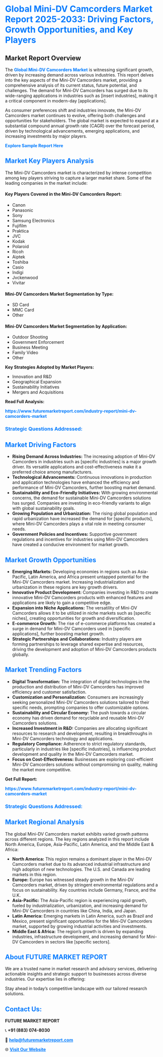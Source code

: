 <h1 style="color: #007BFF;">Global Mini-DV Camcorders Market Report 2025-2033: Driving Factors, Growth Opportunities, and Key Players</h1>

<section id="overview">
<h2>Market Report Overview</h2>
<p>The <a href="https://www.futuremarketreport.com/industry-report/mini-dv-camcorders-market" style="color: #007BFF; text-decoration: none;"><strong>Global Mini-DV Camcorders Market</strong></a> is witnessing significant growth, driven by increasing demand across various industries. This report delves into the key aspects of the Mini-DV Camcorders market, providing a comprehensive analysis of its current status, future potential, and challenges. The demand for Mini-DV Camcorders has surged due to its wide-ranging applications in industries such as [insert industries], making it a critical component in modern-day [applications].</p>
<p>As consumer preferences shift and industries innovate, the Mini-DV Camcorders market continues to evolve, offering both challenges and opportunities for stakeholders. The global market is expected to expand at a substantial compound annual growth rate (CAGR) over the forecast period, driven by technological advancements, emerging applications, and increasing investments by major players.</p>
</section>

<section id="overview">
<p><a href="https://www.futuremarketreport.com/request-sample/reportId=91424" style="color: #007BFF; text-decoration: none;"><strong>Explore Sample Report Here</strong></a></p>
</section>

<section id="key-players">
<h2 style="color: #007BFF;">Market Key Players Analysis</h2>
<p>The Mini-DV Camcorders market is characterized by intense competition among key players striving to capture a larger market share. Some of the leading companies in the market include:</p>
<h4>Key Players Covered in the Mini-DV Camcorders Report:</h4>
<ul><li>Canon</li><li>Panasonic</li><li>Sony</li><li>Samsung Electronics</li><li>Fujifilm</li><li>Praktica</li><li>JVC</li><li>Kodak</li><li>Polaroid</li><li>Ricoh</li><li>Aiptek</li><li>Toshiba</li><li>Casio</li><li>Indigi</li><li>Jvckenwood</li><li>Vivitar</li></ul>
<h4>Mini-DV Camcorders Market Segmentation by Type:</h4>
<ul><li>SD Card</li><li>MMC Card</li><li>Other</li></ul>

<h4>Mini-DV Camcorders Market Segmentation by Application:</h4>
<ul><li>Outdoor Shooting</li><li>Government Enforcement</li><li>Business Meeting</li><li>Family Video</li><li>Other</li></ul>
<p><strong>Key Strategies Adopted by Market Players:</strong></p>
<ul>
<li>Innovation and R&D</li>
<li>Geographical Expansion</li>
<li>Sustainability Initiatives</li>
<li>Mergers and Acquisitions</li>
</ul>
</section>

<section>
<p><strong>Read Full Analysis: </strong></p><a href="https://www.futuremarketreport.com/industry-report/mini-dv-camcorders-market" style="color: #007BFF; text-decoration: none;"><strong>https://www.futuremarketreport.com/industry-report/mini-dv-camcorders-market</strong></a>
<h3 style="color: #007BFF;">Strategic Questions Addressed:</h3>
</section>

<section id="driving-factors">
<h2 style="color: #007BFF;">Market Driving Factors</h2>
<ul>
<li><strong>Rising Demand Across Industries:</strong> The increasing adoption of Mini-DV Camcorders in industries such as [specific industries] is a major growth driver. Its versatile applications and cost-effectiveness make it a preferred choice among manufacturers.</li>
<li><strong>Technological Advancements:</strong> Continuous innovations in production and application technologies have enhanced the efficiency and performance of Mini-DV Camcorders, further boosting market demand.</li>
<li><strong>Sustainability and Eco-Friendly Initiatives:</strong> With growing environmental concerns, the demand for sustainable Mini-DV Camcorders solutions has surged. Companies are investing in eco-friendly variants to align with global sustainability goals.</li>
<li><strong>Growing Population and Urbanization:</strong> The rising global population and rapid urbanization have increased the demand for [specific products], where Mini-DV Camcorders plays a vital role in meeting consumer needs.</li>
<li><strong>Government Policies and Incentives:</strong> Supportive government regulations and incentives for industries using Mini-DV Camcorders have created a conducive environment for market growth.</li>
</ul>
</section>

<section id="growth-opportunities">
<h2 style="color: #007BFF;">Market Growth Opportunities</h2>
<ul>
<li><strong>Emerging Markets:</strong> Developing economies in regions such as Asia-Pacific, Latin America, and Africa present untapped potential for the Mini-DV Camcorders market. Increasing industrialization and urbanization in these regions are key growth drivers.</li>
<li><strong>Innovative Product Development:</strong> Companies investing in R&D to create innovative Mini-DV Camcorders products with enhanced features and applications are likely to gain a competitive edge.</li>
<li><strong>Expansion into Niche Applications:</strong> The versatility of Mini-DV Camcorders allows it to be utilized in niche markets such as [specific niches], creating opportunities for growth and diversification.</li>
<li><strong>E-commerce Growth:</strong> The rise of e-commerce platforms has created a surge in demand for Mini-DV Camcorders used in [specific applications], further boosting market growth.</li>
<li><strong>Strategic Partnerships and Collaborations:</strong> Industry players are forming partnerships to leverage shared expertise and resources, driving the development and adoption of Mini-DV Camcorders products globally.</li>
</ul>
</section>

<section id="trending-factors">
<h2 style="color: #007BFF;">Market Trending Factors</h2>
<ul>
<li><strong>Digital Transformation:</strong> The integration of digital technologies in the production and distribution of Mini-DV Camcorders has improved efficiency and customer satisfaction.</li>
<li><strong>Customization and Personalization:</strong> Consumers are increasingly seeking personalized Mini-DV Camcorders solutions tailored to their specific needs, prompting companies to offer customizable options.</li>
<li><strong>Sustainability and Circular Economy:</strong> The push towards a circular economy has driven demand for recyclable and reusable Mini-DV Camcorders solutions.</li>
<li><strong>Increased Investment in R&D:</strong> Companies are allocating significant resources to research and development, resulting in breakthroughs in Mini-DV Camcorders technology and applications.</li>
<li><strong>Regulatory Compliance:</strong> Adherence to strict regulatory standards, particularly in industries like [specific industries], is influencing product development and quality in the Mini-DV Camcorders market.</li>
<li><strong>Focus on Cost-Effectiveness:</strong> Businesses are exploring cost-efficient Mini-DV Camcorders solutions without compromising on quality, making the market more competitive.</li>
</ul>
</section>

<section>
<p><strong>Get Full Report: </strong></p><a href="https://www.futuremarketreport.com/industry-report/mini-dv-camcorders-market" style="color: #007BFF; text-decoration: none;"><strong>https://www.futuremarketreport.com/industry-report/mini-dv-camcorders-market</strong></a>
<h3 style="color: #007BFF;">Strategic Questions Addressed:</h3>
</section>


<section id="regional-analysis">
<h2 style="color: #007BFF;">Market Regional Analysis</h2>
<p>The global Mini-DV Camcorders market exhibits varied growth patterns across different regions. The key regions analyzed in this report include North America, Europe, Asia-Pacific, Latin America, and the Middle East & Africa:</p>
<ul>
<li><strong>North America:</strong> This region remains a dominant player in the Mini-DV Camcorders market due to its advanced industrial infrastructure and high adoption of new technologies. The U.S. and Canada are leading markets in this region.</li>
<li><strong>Europe:</strong> Europe has witnessed steady growth in the Mini-DV Camcorders market, driven by stringent environmental regulations and a focus on sustainability. Key countries include Germany, France, and the U.K.</li>
<li><strong>Asia-Pacific:</strong> The Asia-Pacific region is experiencing rapid growth, fueled by industrialization, urbanization, and increasing demand for Mini-DV Camcorders in countries like China, India, and Japan.</li>
<li><strong>Latin America:</strong> Emerging markets in Latin America, such as Brazil and Mexico, present significant opportunities for the Mini-DV Camcorders market, supported by growing industrial activities and investments.</li>
<li><strong>Middle East & Africa:</strong> The region’s growth is driven by expanding industries, infrastructure development, and increasing demand for Mini-DV Camcorders in sectors like [specific sectors].</li>
</ul>
</section>

<footer>
<h2 style="color: #007BFF;">About FUTURE MARKET REPORT</h2>
<p>We are a trusted name in market research and advisory services, delivering actionable insights and strategic support to businesses across diverse industries. Our expertise lies in offering:</p>

<p>Stay ahead in today’s competitive landscape with our tailored research solutions.</p>

<h2 style="color: #007BFF;">Contact Us:</h2>
<p><strong>FUTURE MARKET REPORT</strong></p>
<p>📞 <strong>+91 (883) 074-8030</strong></p>
<p>📧 <strong><a href="mailto:help@futuremarketreport.com" style="color: #007BFF;">help@futuremarketreport.com</a></strong></p>
<p>🌐 <strong><a href="https://www.futuremarketreport.com/" style="color: #007BFF;">Visit Our Website</a></strong></p>
</footer>